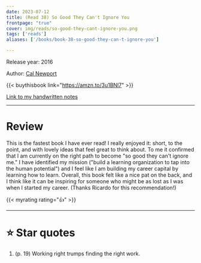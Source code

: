 ```yaml
---
date: 2023-07-12
title: (Read 38) So Good They Can't Ignore You
frontpage: "true"
cover: img/reads/so-good-they-cant-ignore-you.png
tags: ['reads']
aliases: ['/books/book-38-so-good-they-can-t-ignore-you']

---
```


Release year: 2016

Author: [Cal Newport](calnewport.com)

{{< buythisbook link="https://amzn.to/3u1BNl7" >}}

[Link to my handwritten notes](https://drive.google.com/file/d/1gNwvrFlxsYXn7TrZi8JFnRwGHKz5QDU0/view?usp=drive_link)

---

# Review

This is the fastest book I have ever read! I really enjoyed it: short,
to the point, and with lovely ideas that feel great to think about. To
me it confirmed that I am currently on the right path to become "so good
they can't ignore me." I have identified my mission ("build a learning
organization to tap into the human potential") and I feel like I am
building my career capital by learning how to learn. Overall, this book
felt like a nice pat on the back, and I think like it can be inspiring
for someone who might be as lost as I was when I started my career.
(Thanks Ricardo for this recommendation!)

{{< myrating rating="👍" >}}

---

# :star: Star quotes

1. (p. 19) Working right trumps finding the right work.
